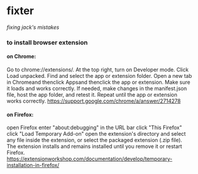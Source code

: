 # fixter
*fixing jack's mistakes*

### to install browser extension
#### on Chrome:
Go to chrome://extensions/.
At the top right, turn on Developer mode.
Click Load unpacked.
Find and select the app or extension folder.
Open a new tab in Chromeand thenclick Appsand thenclick the app or extension. Make sure it loads and works correctly.
If needed, make changes in the manifest.json file, host the app folder, and retest it. Repeat until the app or extension works correctly.
https://support.google.com/chrome/a/answer/2714278

#### on Firefox:
open Firefox
enter "about:debugging" in the URL bar
click "This Firefox"
click "Load Temporary Add-on"
open the extension's directory and select any file inside the extension,
or select the packaged extension (.zip file).
The extension installs and remains installed until you remove it or restart Firefox.
https://extensionworkshop.com/documentation/develop/temporary-installation-in-firefox/
